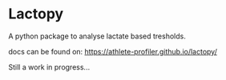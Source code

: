 # Lactopy

A python package to analyse lactate based tresholds.

docs can be found on: https://athlete-profiler.github.io/lactopy/

Still a work in progress...
